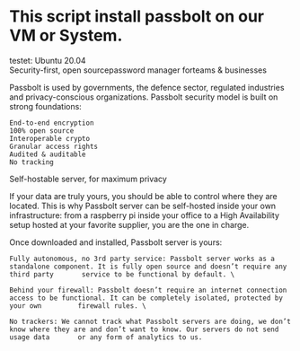 # This script install passbolt on our VM or System. 
testet: Ubuntu 20.04
\
Security-first, open sourcepassword manager forteams & businesses 

Passbolt is used by governments, the defence sector, regulated industries and privacy-conscious organizations. Passbolt security model is built on strong foundations:

    End-to-end encryption
    100% open source
    Interoperable crypto
    Granular access rights
    Audited & auditable
    No tracking

Self-hostable server, 
for maximum privacy

If your data are truly yours, you should be able to control where they are located. This is why Passbolt server can be self-hosted inside your own infrastructure: from a raspberry pi inside your office to a High Availability setup hosted at your favorite supplier, you are the one in charge.

Once downloaded and installed, Passbolt server is yours:

    Fully autonomous, no 3rd party service: Passbolt server works as a standalone component. It is fully open source and doesn’t require any third party       service to be functional by default. \
    
    Behind your firewall: Passbolt doesn’t require an internet connection access to be functional. It can be completely isolated, protected by your own         firewall rules. \
    
    No trackers: We cannot track what Passbolt servers are doing, we don’t know where they are and don’t want to know. Our servers do not send usage data       or any form of analytics to us.
